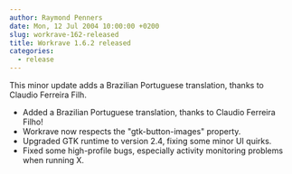 ```yaml
---
author: Raymond Penners
date: Mon, 12 Jul 2004 10:00:00 +0200
slug: workrave-162-released
title: Workrave 1.6.2 released
categories:
  - release
---
```

This minor update adds a Brazilian Portuguese translation, thanks to Claudio
Ferreira Filh.
<!--more-->

- Added a Brazilian Portuguese translation, thanks to Claudio Ferreira Filho!
- Workrave now respects the "gtk-button-images" property.
- Upgraded GTK runtime to version 2.4, fixing some minor UI quirks.
- Fixed some high-profile bugs, especially activity monitoring
  problems when running X.